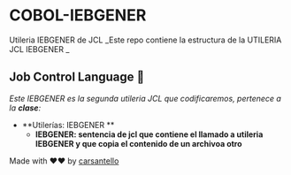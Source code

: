 # COBOL-IEBGENER
Utileria IEBGENER de JCL
_Este repo contiene la estructura de la UTILERIA JCL IEBGENER _

## Job Control Language 🚀

_Este IEBGENER es la segunda utileria JCL que codificaremos, pertenece a la **clase**:_ 

* **Utilerías: IEBGENER ** 
  *  **IEBGENER: sentencia de jcl que contiene el llamado a utileria IEBGENER y que copia el contenido de un archivoa otro** 
  

Made with ❤❤ by [carsantello](https://github.com/carsantello)
